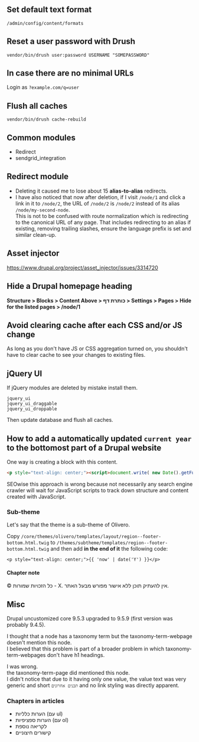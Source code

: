 ## Set default text format

```shell
/admin/config/content/formats
```

## Reset a user password with Drush

```shell
vendor/bin/drush user:password USERNAME "SOMEPASSWORD"
```

## In case there are no minimal URLs

Login as `?example.com/q=user`

## Flush all caches

```shell
vendor/bin/drush cache-rebuild
```

## Common modules

* Redirect
* sendgrid_integration

## Redirect module

* Deleting it caused me to lose about 15 **alias-to-alias** redirects.
* I have also noticed that now after deletion, if I visit `/node/1` and click a link in it to `/node/2`, the URL of `/node/2` is `/node/2` instead of its alias `/node/my-second-node`.<br>
This is not to be confused with route normalization which is redirecting to the canonical URL of any page. That includes redirecting to an alias if existing, removing trailing slashes, ensure the language prefix is set and similar clean-up.

## Asset injector

https://www.drupal.org/project/asset_injector/issues/3314720

## Hide a Drupal homepage heading

**Structure > Blocks > Content Above > 	כותרת דף > Settings > Pages > Hide for the listed pages > /node/1**

## Avoid clearing cache after each CSS and/or JS change

As long as you don't have JS or CSS aggregation turned on, you shouldn't have to clear cache to see your changes to existing files.

## jQuery UI

If jQuery modules are deleted by mistake install them.

```shell
jquery_ui
jquery_ui_draggable
jquery_ui_droppable
```

Then update database and flush all caches.

## How to add a automatically updated `current year` to the bottomost part of a Drupal website

One way is creating a block with this content.

```html
<p style="text-align: center;"><script>document.write( new Date().getFullYear() );</script></p>
```

SEOwise this approach is wrong because not necessarily any search engine crawler will wait for JavaScript scripts to track down structure and content created with JavaScript.

### Sub-theme

Let's say that the theme is a sub-theme of Olivero.

Copy `/core/themes/olivero/templates/layout/region--footer-bottom.html.twig` to `/themes/subtheme/templates/region--footer-bottom.html.twig` and then add **in the end of it** the following code:

```
<p style="text-align: center;">{{ 'now' | date('Y') }}</p>
```

#### Chapter note

© כל הזכויות שמורות - X. אין להעתיק תוכן ללא אישור מפורש מבעל האתר.

## Misc

Drupal uncustomized core 9.5.3 upgraded to 9.5.9 (first version was probably 9.4.5).

I thought that a node has a taxonomy term but the taxonomy-term-webpage doesn't mention this node.<br>
I believed that this problem is part of a broader problem in which taxonomy-term-webpages don't have h1 headings.

I was wrong.<br>
the taxonomy-term-page did mentioned this node.<br>
I didn't notice that due to it having only one value, the value text was very generic and short `תכנים אחרונים` and no link styling was directly apparent.

### Chapters in articles

* הערות כלליות (עם ul)
* הערות ספציפיות (עם ol)
* לקריאה נוספת
* קישורים חיצוניים
